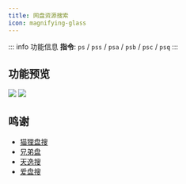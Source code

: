 ```yaml
---
title: 网盘资源搜索
icon: magnifying-glass
---
```


::: info 功能信息
**指令**: `ps` / `pss` / `psa` / `psb` / `psc` / `psq`
:::

## 功能预览

![](https://img.155155155.xyz/i/2024/03/66092e2438ce1.webp)
![](https://img.155155155.xyz/i/2024/03/66092e3f4d722.webp)

## 鸣谢

- [猫狸盘搜](https://www.alipansou.com/)
- [兄弟盘](https://xiongdipan.com/)
- [天逸搜](https://www.tianyiso.com/)
- [爱盘搜](https://aipanso.com/)
